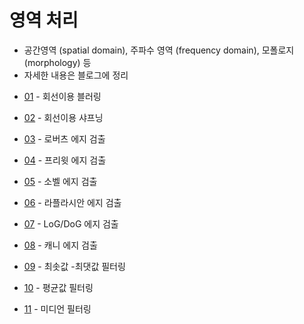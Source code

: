 # 영역 처리 

- 공간영역 (spatial domain), 주파수 영역 (frequency domain), 모폴로지 (morphology) 등
- 자세한 내용은 블로그에 정리

* [01](01.bluring.ipynb) - 회선이용 블러링

* [02](02.sharpening.ipynb) - 회선이용 샤프닝

* [03](03.edge_roberts.ipynb) - 로버츠 에지 검출

* [04](04.edge_prewitt.ipynb) - 프리윗 에지 검출

* [05](05.edge_sobel.ipynb) - 소벨 에지 검출

* [06](06.edge_laplacian.ipynb) - 라플라시안 에지 검출

* [07](07.edge_DOG.ipynb) - LoG/DoG 에지 검출

* [08](08.edge_canny.ipynb) - 캐니 에지 검출

* [09](09.filter_minmax.ipynb) - 최솟값 -최댓값 필터링

* [10](10.filter_average.ipynb) - 평균값 필터링

* [11](11.filter_median.ipynb) - 미디언 필터링

